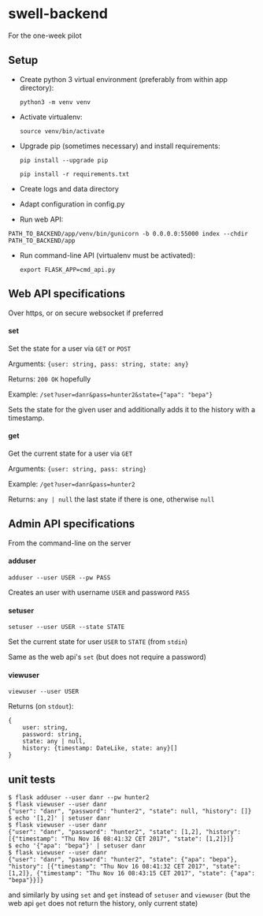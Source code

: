 # swell-backend

For the one-week pilot

## Setup

* Create python 3 virtual environment (preferably from within app directory):

    `python3 -m venv venv`

* Activate virtualenv:

    `source venv/bin/activate`

* Upgrade pip (sometimes necessary) and install requirements:

    `pip install --upgrade pip`

    `pip install -r requirements.txt`

* Create logs and data directory

* Adapt configuration in config.py

* Run web API:

`PATH_TO_BACKEND/app/venv/bin/gunicorn -b 0.0.0.0:55000 index --chdir PATH_TO_BACKEND/app`

* Run command-line API (virtualenv must be activated):

    `export FLASK_APP=cmd_api.py`


## Web API specifications

Over https, or on secure websocket if preferred

#### set

Set the state for a user via `GET` or `POST`

Arguments: `{user: string, pass: string, state: any}`

Returns: `200 OK` hopefully

Example: `/set?user=danr&pass=hunter2&state={"apa": "bepa"}`

Sets the state for the given user and additionally adds it to the history with a timestamp.

#### get
Get the current state for a user via `GET`

Arguments: `{user: string, pass: string}`

Example: `/get?user=danr&pass=hunter2`

Returns: `any | null` the last state if there is one, otherwise `null`


## Admin API specifications

From the command-line on the server

#### adduser

    adduser --user USER --pw PASS

Creates an user with username `USER` and password `PASS`

#### setuser

    setuser --user USER --state STATE

Set the current state for user `USER` to `STATE` (from `stdin`)

Same as the web api's `set` (but does not require a password)

#### viewuser

    viewuser --user USER

Returns (on `stdout`):
```
{
    user: string,
    password: string,
    state: any | null,
    history: {timestamp: DateLike, state: any}[]
}
```

## unit tests

```
$ flask adduser --user danr --pw hunter2
$ flask viewuser --user danr
{"user": "danr", "password": "hunter2", "state": null, "history": []}
$ echo '[1,2]' | setuser danr
$ flask viewuser --user danr
{"user": "danr", "password": "hunter2", "state": [1,2], "history": [{"timestamp": "Thu Nov 16 08:41:32 CET 2017", "state": [1,2]}]}
$ echo '{"apa": "bepa"}' | setuser danr
$ flask viewuser --user danr
{"user": "danr", "password": "hunter2", "state": {"apa": "bepa"}, "history": [{"timestamp": "Thu Nov 16 08:41:32 CET 2017", "state": [1,2]}, {"timestamp": "Thu Nov 16 08:43:15 CET 2017", "state": {"apa": "bepa"}}]}
```

and similarly by using `set` and `get` instead of `setuser` and `viewuser` (but the web api `get` does not return the history, only current state)
